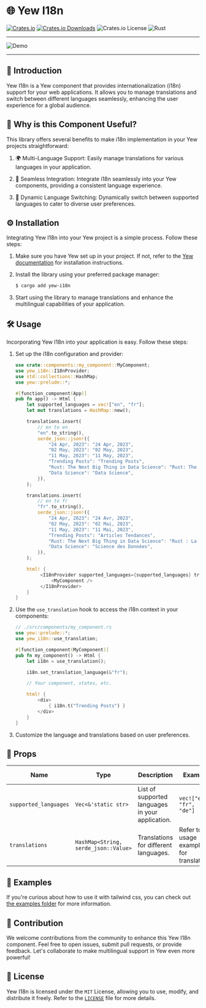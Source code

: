 # 🌐 Yew I18n

[![Crates.io](https://img.shields.io/crates/v/yew-i18n)](https://crates.io/crates/yew-i18n)
[![Crates.io Downloads](https://img.shields.io/crates/d/yew-i18n)](https://crates.io/crates/yew-i18n)
![Crates.io License](https://img.shields.io/crates/l/yew-i18n)
![Rust](https://img.shields.io/badge/rust-stable-orange)

---

![Demo](https://github.com/wiseaidev/yew-i18n/assets/62179149/473423ad-d3e2-4080-810b-637c119e6d37)

---

## 📜 Introduction

Yew I18n is a Yew component that provides internationalization (i18n) support for your web applications. It allows you to manage translations and switch between different languages seamlessly, enhancing the user experience for a global audience.

## 🤔 Why is this Component Useful?

This library offers several benefits to make i18n implementation in your Yew projects straightforward:

1. 🌍 Multi-Language Support: Easily manage translations for various languages in your application.

1. 🚀 Seamless Integration: Integrate i18n seamlessly into your Yew components, providing a consistent language experience.

1. 💬 Dynamic Language Switching: Dynamically switch between supported languages to cater to diverse user preferences.

## ⚙️ Installation

Integrating Yew I18n into your Yew project is a simple process. Follow these steps:

1. Make sure you have Yew set up in your project. If not, refer to the [Yew documentation](https://yew.rs/docs/getting-started/introduction) for installation instructions.

1. Install the library using your preferred package manager:

   ```bash
   $ cargo add yew-i18n
   ```

1. Start using the library to manage translations and enhance the multilingual capabilities of your application.

## 🛠️ Usage

Incorporating Yew I18n into your application is easy. Follow these steps:

1. Set up the i18n configuration and provider:

   ```rust
   use crate::components::my_component::MyComponent;
   use yew_i18n::I18nProvider;
   use std::collections::HashMap;
   use yew::prelude::*;

   #[function_component(App)]
   pub fn app() -> Html {
       let supported_languages = vec!["en", "fr"];
       let mut translations = HashMap::new();

       translations.insert(
       	   // en to en
           "en".to_string(),
           serde_json::json!({
               "24 Apr, 2023": "24 Apr, 2023",
               "02 May, 2023": "02 May, 2023",
               "11 May, 2023": "11 May, 2023",
               "Trending Posts": "Trending Posts",
               "Rust: The Next Big Thing in Data Science": "Rust: The Next Big Thing in Data Science",
               "Data Science": "Data Science",
           }),
       );

       translations.insert(
       	   // en to fr
           "fr".to_string(),
           serde_json::json!({
               "24 Apr, 2023": "24 Avr, 2023",
               "02 May, 2023": "02 Mai, 2023",
               "11 May, 2023": "11 Mai, 2023",
               "Trending Posts": "Articles Tendances",
               "Rust: The Next Big Thing in Data Science": "Rust : La Prochaine Grande Avancée en Science des Données",
               "Data Science": "Science des Données",
           }),
       );

       html! {
        	<I18nProvider supported_languages={supported_languages} translations={translations} >
        	    <MyComponent />
        	</I18nProvider>
       }
   }
   ```

1. Use the `use_translation` hook to access the i18n context in your components:

   ```rust
   // ./src/components/my_component.rs
   use yew::prelude::*;
   use yew_i18n::use_translation;

   #[function_component(MyComponent)]
   pub fn my_component() -> Html {
       let i18n = use_translation();

       i18n.set_translation_language(&"fr");

       // Your component, states, etc.

       html! {
       	   <div>
               { i18n.t("Trending Posts") }
       	   </div>
       }
   }
   ```

1. Customize the language and translations based on user preferences.

## 🔧 Props

| Name | Type | Description | Example | Default Value |
| --- | --- | --- | --- | --- |
| `supported_languages` | `Vec<&'static str>` | List of supported languages in your application. | `vec!["en", "fr", "de"]` | `vec!["en"]` |
| `translations` | `HashMap<String, serde_json::Value>` | Translations for different languages. | Refer to the usage examples for translations | An empty HashMap |

## 📙 Examples

If you're curious about how to use it with tailwind css, you can check out [the examples folder](examples/tailwind) for more information.

## 🤝 Contribution

We welcome contributions from the community to enhance this Yew I18n component. Feel free to open issues, submit pull requests, or provide feedback. Let's collaborate to make multilingual support in Yew even more powerful!

## 📜 License

Yew I18n is licensed under the `MIT` License, allowing you to use, modify, and distribute it freely. Refer to the [`LICENSE`](LICENSE) file for more details.